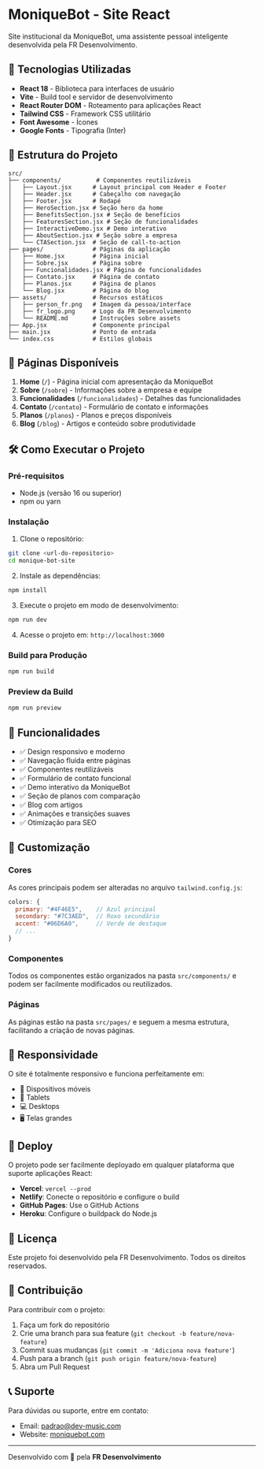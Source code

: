 # MoniqueBot - Site React

Site institucional da MoniqueBot, uma assistente pessoal inteligente desenvolvida pela FR Desenvolvimento.

## 🚀 Tecnologias Utilizadas

- **React 18** - Biblioteca para interfaces de usuário
- **Vite** - Build tool e servidor de desenvolvimento
- **React Router DOM** - Roteamento para aplicações React
- **Tailwind CSS** - Framework CSS utilitário
- **Font Awesome** - Ícones
- **Google Fonts** - Tipografia (Inter)

## 📁 Estrutura do Projeto

```
src/
├── components/          # Componentes reutilizáveis
│   ├── Layout.jsx      # Layout principal com Header e Footer
│   ├── Header.jsx      # Cabeçalho com navegação
│   ├── Footer.jsx      # Rodapé
│   ├── HeroSection.jsx # Seção hero da home
│   ├── BenefitsSection.jsx # Seção de benefícios
│   ├── FeaturesSection.jsx # Seção de funcionalidades
│   ├── InteractiveDemo.jsx # Demo interativo
│   ├── AboutSection.jsx # Seção sobre a empresa
│   └── CTASection.jsx  # Seção de call-to-action
├── pages/              # Páginas da aplicação
│   ├── Home.jsx        # Página inicial
│   ├── Sobre.jsx       # Página sobre
│   ├── Funcionalidades.jsx # Página de funcionalidades
│   ├── Contato.jsx     # Página de contato
│   ├── Planos.jsx      # Página de planos
│   └── Blog.jsx        # Página do blog
├── assets/             # Recursos estáticos
│   ├── person_fr.png   # Imagem da pessoa/interface
│   ├── fr_logo.png     # Logo da FR Desenvolvimento
│   └── README.md       # Instruções sobre assets
├── App.jsx             # Componente principal
├── main.jsx            # Ponto de entrada
└── index.css           # Estilos globais
```

## 🎨 Páginas Disponíveis

1. **Home** (`/`) - Página inicial com apresentação da MoniqueBot
2. **Sobre** (`/sobre`) - Informações sobre a empresa e equipe
3. **Funcionalidades** (`/funcionalidades`) - Detalhes das funcionalidades
4. **Contato** (`/contato`) - Formulário de contato e informações
5. **Planos** (`/planos`) - Planos e preços disponíveis
6. **Blog** (`/blog`) - Artigos e conteúdo sobre produtividade

## 🛠️ Como Executar o Projeto

### Pré-requisitos
- Node.js (versão 16 ou superior)
- npm ou yarn

### Instalação

1. Clone o repositório:
```bash
git clone <url-do-repositorio>
cd monique-bot-site
```

2. Instale as dependências:
```bash
npm install
```

3. Execute o projeto em modo de desenvolvimento:
```bash
npm run dev
```

4. Acesse o projeto em: `http://localhost:3000`

### Build para Produção

```bash
npm run build
```

### Preview da Build

```bash
npm run preview
```

## 🎯 Funcionalidades

- ✅ Design responsivo e moderno
- ✅ Navegação fluida entre páginas
- ✅ Componentes reutilizáveis
- ✅ Formulário de contato funcional
- ✅ Demo interativo da MoniqueBot
- ✅ Seção de planos com comparação
- ✅ Blog com artigos
- ✅ Animações e transições suaves
- ✅ Otimização para SEO

## 🎨 Customização

### Cores
As cores principais podem ser alteradas no arquivo `tailwind.config.js`:

```javascript
colors: {
  primary: "#4F46E5",    // Azul principal
  secondary: "#7C3AED",  // Roxo secundário
  accent: "#06D6A0",     // Verde de destaque
  // ...
}
```

### Componentes
Todos os componentes estão organizados na pasta `src/components/` e podem ser facilmente modificados ou reutilizados.

### Páginas
As páginas estão na pasta `src/pages/` e seguem a mesma estrutura, facilitando a criação de novas páginas.

## 📱 Responsividade

O site é totalmente responsivo e funciona perfeitamente em:
- 📱 Dispositivos móveis
- 📱 Tablets
- 💻 Desktops
- 🖥️ Telas grandes

## 🚀 Deploy

O projeto pode ser facilmente deployado em qualquer plataforma que suporte aplicações React:

- **Vercel**: `vercel --prod`
- **Netlify**: Conecte o repositório e configure o build
- **GitHub Pages**: Use o GitHub Actions
- **Heroku**: Configure o buildpack do Node.js

## 📄 Licença

Este projeto foi desenvolvido pela FR Desenvolvimento. Todos os direitos reservados.

## 🤝 Contribuição

Para contribuir com o projeto:

1. Faça um fork do repositório
2. Crie uma branch para sua feature (`git checkout -b feature/nova-feature`)
3. Commit suas mudanças (`git commit -m 'Adiciona nova feature'`)
4. Push para a branch (`git push origin feature/nova-feature`)
5. Abra um Pull Request

## 📞 Suporte

Para dúvidas ou suporte, entre em contato:
- Email: padrao@dev-music.com
- Website: [moniquebot.com](https://moniquebot.com.br)

---

Desenvolvido com 💙 pela **FR Desenvolvimento**

